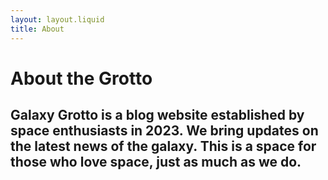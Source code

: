 ```yaml
---
layout: layout.liquid
title: About
---
```


# About the Grotto
## Galaxy Grotto is a blog website established by space enthusiasts in 2023. We bring updates on the latest news of the galaxy. This is a space for those who love space, just as much as we do.
